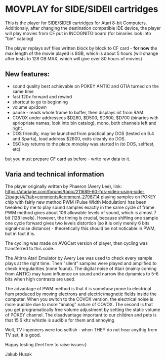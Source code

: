 # MOVPLAY for SIDE/SIDEII cartridges

This is the player for SIDE/SIDEII cartridges for Atari 8-bit Computers. Additionaly, after changing the destination compatible IDE device, the player will play movies from CF put in INCOGNITO board (for binaries look into "bin" catalog)

The player replays avf files written block by block to CF card - **for now** the max length of the movie played is 8GB, which is about 5 hours (will change after tests to 128 GB MAX, which will give over 80 hours of movies)

## New features:
- sound quality best achievable on POKEY ANTIC and GTIA turned on the same time
- fast 120x forward and rewind
- shortcut to go to beginning
- volume up/down
- pause - reads whole frame to buffer, then displays int from RAM.
- COVOX under addressees $D280, $D500, $D600, $D700 (binaries with apriopriate names, look into bin catalog), mono, both channels left and right.
- DOS friendly, may be launched from practical any DOS (tested on 6.4 and Sparta), load address $2800, exits cleanly do DOS.
- ESC key returns to the place movplay was started in (to DOS, selftest, etc)

but you must prepare CF card as before - write raw data to it.

## Varia and technical information

The player originally written by Phaeron (Avery Lee), link: https://atariage.com/forums/topic/211689-60-fps-video-using-side-2/page/4/?tab=comments#comment-2796714 playing samples on POKEY chip with fairly new method PWM (Pulse Width Modulation) has been tweaked by me to play sound samples exactly in the same cycle of frame. PWM method gives about 106 allowable levels of sound, which is almost 7 bit (128 levels). However, the timing is crucial, because shifting one sample one cycle forward gives two levels distortion (so it is only merely 6 bits signal-noise distance) - theoretically this should be not noticable in PWM, but in fact it is.

The cycling was made on AVGCart version of player, then cycling was transferred to this code. 

The Altirra Atari Emulator by Avery Lee was used to check every sample plays at the right time. Then "silent" samples were played and amplified to check irregularities (none found). The digital noise of Atari (mainly coming from ANTIC) may have influence on sound and narrow the dynamics to 5-6 bits when high contrasts are used.

The advantage of PWM method is that it is somehow prone to electrical hum produced by moving electrons and electric/magnetic fields inside the computer. When you switch to the COVOX version, the electrical noise is more audible due to more "analog" nature of COVOX. The second is that you get programatically free volume adjustment by setting the static volume of POKEY channel. The disadvantage important to our children and pets is that 15.6 khz whistle is audible for them and annoying.

Well, TV ingeneers were too selfish - when THEY do not hear anythig from TV set, it is good.

Happy testing (feel free to raise issues:)

Jakub Husak

